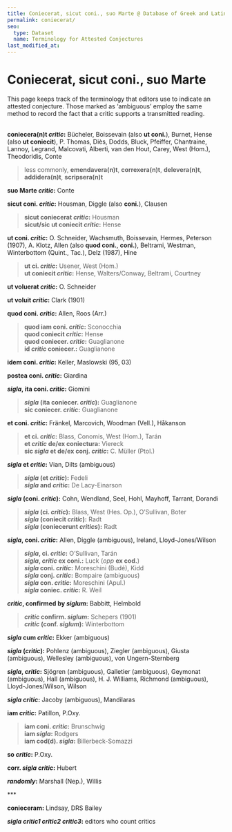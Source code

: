 ```yaml
---
title: Coniecerat, sicut coni., suo Marte @ Database of Greek and Latin Conjectural Emendations Attested in MSS
permalink: coniecerat/
seo:
  type: Dataset
  name: Terminology for Attested Conjectures
last_modified_at: 
---
```

# Coniecerat, sicut coni., suo Marte

This page keeps track of the terminology that editors use to indicate an attested conjecture. Those marked as ‘ambiguous’ employ the same method to record the fact that a critic supports a transmitted reading.

&nbsp;  
**coniecera(n)t _critic_:** Bücheler, Boissevain (also **ut coni.**), Burnet, Hense (also **ut coniecit**), P. Thomas, Diès, Dodds, Bluck,  Pfeiffer, Chantraine, Lannoy, Legrand, Malcovati, Alberti, van den Hout, Carey, West (Hom.), Theodoridis, Conte

> less commonly, **emendavera(n)t**, **correxera(n)t**, **delevera(n)t**, **addidera(n)t**, **scripsera(n)t**

**suo Marte _critic_:** Conte

**sicut coni. _critic_:** Housman, Diggle (also **coni.**), Clausen

> **sicut coniecerat _critic_:** Housman  
**sicut/sic ut coniecit _critic_:** Hense

**ut coni. _critic_:** O. Schneider, Wachsmuth, Boissevain, Hermes, Peterson (1907), A. Klotz, Allen (also **quod coni.**, **coni.**), Beltrami, Westman, Winterbottom (Quint., Tac.), Delz (1987), Hine

> **ut ci. _critic_:** Usener, West (Hom.)  
**ut coniecit _critic_:** Hense, Walters/Conway, Beltrami, Courtney

**ut voluerat _critic_:** O. Schneider

**ut voluit _critic_:** Clark (1901)

**quod coni. _critic_:** Allen, Roos (Arr.)

> **quod iam coni. _critic_:** Sconocchia  
**quod coniecit _critic_:** Hense  
**quod coniecer. _critic_:** Guaglianone  
**id _critic_ coniecer.:** Guaglianone

**idem coni. _critic_:** Keller, Maslowski (95, 03)

**postea coni. _critic_:** Giardina

**_sigla_, ita coni. _critic_:** Giomini

> **_sigla_ (ita coniecer. _critic_):** Guaglianone  
**sic coniecer. _critic_:** Guaglianone  

**et coni. _critic_:** Fränkel, Marcovich, Woodman (Vell.), Håkanson

> **et ci. _critic_:** Blass, Conomis, West (Hom.), Tarán  
**et _critic_ de/ex coniectura:** Viereck  
**sic _sigla_ et de/ex conj. _critic_:** C. Müller (Ptol.)  

**_sigla_ et _critic_:** Vian, Dilts (ambiguous)

> **_sigla_ (et _critic_):** Fedeli  
**_sigla_ and _critic_:** De Lacy-Einarson

**_sigla_ (coni. _critic_):** Cohn, Wendland, Seel, Hohl, Mayhoff, Tarrant, Dorandi

> **_sigla_ (ci. _critic_):** Blass, West (Hes. Op.), O’Sullivan, Boter  
**_sigla_ (coniecit _critic_):** Radt  
**_sigla_ (coniecerunt _critics_):** Radt  

**_sigla_, coni. _critic_:** Allen, Diggle (ambiguous), Ireland, Lloyd-Jones/Wilson

> **_sigla_, ci. _critic_:** O’Sullivan, Tarán  
**_sigla_, _critic_ ex coni.:** Luck (_opp_ **ex cod.**)  
**_sigla_ coni. _critic_:** Moreschini (Budé), Kidd  
**_sigla_ conj. _critic_:** Bompaire (ambiguous)  
**_sigla_ con. _critic_:** Moreschini (Apul.)  
**_sigla_ coniec. _critic_:** R. Weil  

**_critic_, confirmed by _siglum_:** Babbitt, Helmbold

> **_critic_ confirm. _siglum_:** Schepers (1901)  
**_critic_ (conf. _siglum_):** Winterbottom

**_sigla_ cum _critic_:** Ekker (ambiguous)

**_sigla_ (_critic_):** Pohlenz (ambiguous), Ziegler (ambiguous), Giusta (ambiguous), Wellesley (ambiguous), von Ungern-Sternberg

**_sigla_, _critic_:** Sjögren (ambiguous), Galletier (ambiguous), Geymonat (ambiguous), Hall (ambiguous), H. J. Williams, Richmond (ambiguous), Lloyd-Jones/Wilson, Wilson

**_sigla_ _critic_:** Jacoby (ambiguous), Mandilaras

**iam _critic_:** Patillon, P.Oxy.

> **iam coni. _critic_:** Brunschwig  
**iam _sigla_:** Rodgers  
**iam cod(d). _sigla_:** Billerbeck-Somazzi

**so _critic_:** P.Oxy.

**corr. _sigla_ _critic_:** Hubert

**_randomly_:** Marshall (Nep.), Willis

\***

**conieceram:** Lindsay, DRS Bailey

**_sigla_ _critic1_ _critic2_ _critic3_:** editors who count critics
